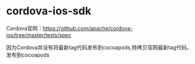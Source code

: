 # cordova-ios-sdk
Cordova官网：https://github.com/apache/cordova-ios/tree/master/tests/spec  

因为Cordova并没有将最新tag代码发布到cocoapods,特拷贝官网最新tag代码，发布到cocoapods  


